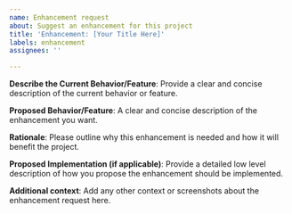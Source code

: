 ```yaml
---
name: Enhancement request
about: Suggest an enhancement for this project
title: 'Enhancement: [Your Title Here]'
labels: enhancement
assignees: ''

---
```


**Describe the Current Behavior/Feature**:
Provide a clear and concise description of the current behavior or feature.

**Proposed Behavior/Feature**:
A clear and concise description of the enhancement you want. 

**Rationale**:
Please outline why this enhancement is needed and how it will benefit the project.

**Proposed Implementation (if applicable)**:
Provide a detailed low level description of how you propose the enhancement should be implemented.

**Additional context**:
Add any other context or screenshots about the enhancement request here.
